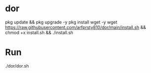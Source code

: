 # dor

pkg update && pkg upgrade -y
pkg install wget -y
wget https://raw.githubusercontent.com/arfprsty810/dor/main/install.sh && chmod +x install.sh && ./install.sh

# Run
./dor/dor.sh
